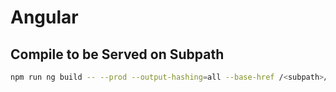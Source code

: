 # Angular

## Compile to be Served on Subpath

```sh
npm run ng build -- --prod --output-hashing=all --base-href /<subpath>/ --deploy-url /<subpath>/ --outputPath <output path>
```
